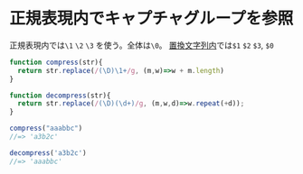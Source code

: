 # 正規表現内でキャプチャグループを参照

正規表現内では`\1` `\2` `\3` を使う。全体は`\0`。
[置換文字列内](https://developer.mozilla.org/ja/docs/Web/JavaScript/Reference/Global_Objects/String/replace#%E5%BC%95%E6%95%B0%E3%81%A8%E3%81%97%E3%81%A6%E3%81%AE%E6%96%87%E5%AD%97%E5%88%97%E3%81%AE%E6%8C%87%E5%AE%9A)では`$1` `$2` `$3`,  `$0`

```js
function compress(str){
  return str.replace(/(\D)\1+/g, (m,w)=>w + m.length)
}

function decompress(str){
  return str.replace(/(\D)(\d+)/g, (m,w,d)=>w.repeat(+d));
}
```

```js
compress("aaabbc")
//=> 'a3b2c'

decompress('a3b2c')
//=> 'aaabbc'
```